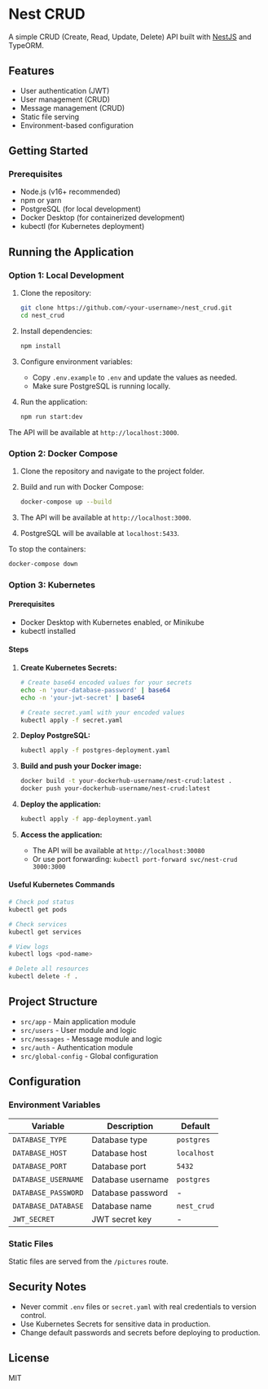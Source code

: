 # Nest CRUD

A simple CRUD (Create, Read, Update, Delete) API built with [NestJS](https://nestjs.com/) and TypeORM.

## Features

- User authentication (JWT)
- User management (CRUD)
- Message management (CRUD)
- Static file serving
- Environment-based configuration

## Getting Started

### Prerequisites

- Node.js (v16+ recommended)
- npm or yarn
- PostgreSQL (for local development)
- Docker Desktop (for containerized development)
- kubectl (for Kubernetes deployment)

## Running the Application

### Option 1: Local Development

1. Clone the repository:
   ```bash
   git clone https://github.com/<your-username>/nest_crud.git
   cd nest_crud
   ```

2. Install dependencies:
   ```bash
   npm install
   ```

3. Configure environment variables:
   - Copy `.env.example` to `.env` and update the values as needed.
   - Make sure PostgreSQL is running locally.

4. Run the application:
   ```bash
   npm run start:dev
   ```

The API will be available at `http://localhost:3000`.

### Option 2: Docker Compose

1. Clone the repository and navigate to the project folder.

2. Build and run with Docker Compose:
   ```bash
   docker-compose up --build
   ```

3. The API will be available at `http://localhost:3000`.
4. PostgreSQL will be available at `localhost:5433`.

To stop the containers:
```bash
docker-compose down
```

### Option 3: Kubernetes

#### Prerequisites
- Docker Desktop with Kubernetes enabled, or Minikube
- kubectl installed

#### Steps

1. **Create Kubernetes Secrets:**
   ```bash
   # Create base64 encoded values for your secrets
   echo -n 'your-database-password' | base64
   echo -n 'your-jwt-secret' | base64
   
   # Create secret.yaml with your encoded values
   kubectl apply -f secret.yaml
   ```

2. **Deploy PostgreSQL:**
   ```bash
   kubectl apply -f postgres-deployment.yaml
   ```

3. **Build and push your Docker image:**
   ```bash
   docker build -t your-dockerhub-username/nest-crud:latest .
   docker push your-dockerhub-username/nest-crud:latest
   ```

4. **Deploy the application:**
   ```bash
   kubectl apply -f app-deployment.yaml
   ```

5. **Access the application:**
   - The API will be available at `http://localhost:30080`
   - Or use port forwarding: `kubectl port-forward svc/nest-crud 3000:3000`

#### Useful Kubernetes Commands

```bash
# Check pod status
kubectl get pods

# Check services
kubectl get services

# View logs
kubectl logs <pod-name>

# Delete all resources
kubectl delete -f .
```

## Project Structure

- `src/app` - Main application module
- `src/users` - User module and logic
- `src/messages` - Message module and logic
- `src/auth` - Authentication module
- `src/global-config` - Global configuration

## Configuration

### Environment Variables

| Variable | Description | Default |
|----------|-------------|---------|
| `DATABASE_TYPE` | Database type | `postgres` |
| `DATABASE_HOST` | Database host | `localhost` |
| `DATABASE_PORT` | Database port | `5432` |
| `DATABASE_USERNAME` | Database username | `postgres` |
| `DATABASE_PASSWORD` | Database password | - |
| `DATABASE_DATABASE` | Database name | `nest_crud` |
| `JWT_SECRET` | JWT secret key | - |

### Static Files

Static files are served from the `/pictures` route.

## Security Notes

- Never commit `.env` files or `secret.yaml` with real credentials to version control.
- Use Kubernetes Secrets for sensitive data in production.
- Change default passwords and secrets before deploying to production.

## License

MIT